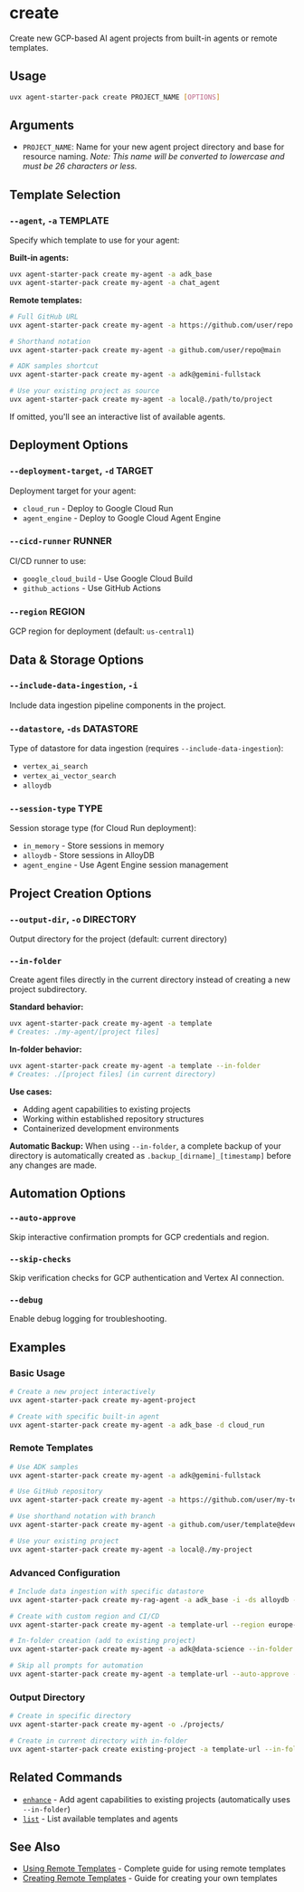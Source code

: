 # create

Create new GCP-based AI agent projects from built-in agents or remote templates.

## Usage

```bash
uvx agent-starter-pack create PROJECT_NAME [OPTIONS]
```

## Arguments

- `PROJECT_NAME`: Name for your new agent project directory and base for resource naming.
  *Note: This name will be converted to lowercase and must be 26 characters or less.*

## Template Selection

### `--agent`, `-a` TEMPLATE
Specify which template to use for your agent:

**Built-in agents:**
```bash
uvx agent-starter-pack create my-agent -a adk_base
uvx agent-starter-pack create my-agent -a chat_agent
```

**Remote templates:**
```bash
# Full GitHub URL
uvx agent-starter-pack create my-agent -a https://github.com/user/repo

# Shorthand notation  
uvx agent-starter-pack create my-agent -a github.com/user/repo@main

# ADK samples shortcut
uvx agent-starter-pack create my-agent -a adk@gemini-fullstack

# Use your existing project as source
uvx agent-starter-pack create my-agent -a local@./path/to/project
```

If omitted, you'll see an interactive list of available agents.

## Deployment Options

### `--deployment-target`, `-d` TARGET
Deployment target for your agent:
- `cloud_run` - Deploy to Google Cloud Run
- `agent_engine` - Deploy to Google Cloud Agent Engine

### `--cicd-runner` RUNNER  
CI/CD runner to use:
- `google_cloud_build` - Use Google Cloud Build
- `github_actions` - Use GitHub Actions

### `--region` REGION
GCP region for deployment (default: `us-central1`)

## Data & Storage Options

### `--include-data-ingestion`, `-i`
Include data ingestion pipeline components in the project.

### `--datastore`, `-ds` DATASTORE
Type of datastore for data ingestion (requires `--include-data-ingestion`):
- `vertex_ai_search`
- `vertex_ai_vector_search` 
- `alloydb`

### `--session-type` TYPE
Session storage type (for Cloud Run deployment):
- `in_memory` - Store sessions in memory
- `alloydb` - Store sessions in AlloyDB
- `agent_engine` - Use Agent Engine session management

## Project Creation Options

### `--output-dir`, `-o` DIRECTORY
Output directory for the project (default: current directory)

### `--in-folder`
Create agent files directly in the current directory instead of creating a new project subdirectory.

**Standard behavior:**
```bash
uvx agent-starter-pack create my-agent -a template
# Creates: ./my-agent/[project files]
```

**In-folder behavior:**
```bash  
uvx agent-starter-pack create my-agent -a template --in-folder
# Creates: ./[project files] (in current directory)
```

**Use cases:**
- Adding agent capabilities to existing projects
- Working within established repository structures
- Containerized development environments

**Automatic Backup:** When using `--in-folder`, a complete backup of your directory is automatically created as `.backup_[dirname]_[timestamp]` before any changes are made.

## Automation Options

### `--auto-approve`
Skip interactive confirmation prompts for GCP credentials and region.

### `--skip-checks`
Skip verification checks for GCP authentication and Vertex AI connection.

### `--debug`
Enable debug logging for troubleshooting.

## Examples

### Basic Usage

```bash
# Create a new project interactively
uvx agent-starter-pack create my-agent-project

# Create with specific built-in agent
uvx agent-starter-pack create my-agent -a adk_base -d cloud_run
```

### Remote Templates

```bash
# Use ADK samples
uvx agent-starter-pack create my-agent -a adk@gemini-fullstack

# Use GitHub repository
uvx agent-starter-pack create my-agent -a https://github.com/user/my-template

# Use shorthand notation with branch
uvx agent-starter-pack create my-agent -a github.com/user/template@develop

# Use your existing project  
uvx agent-starter-pack create my-agent -a local@./my-project
```

### Advanced Configuration

```bash
# Include data ingestion with specific datastore
uvx agent-starter-pack create my-rag-agent -a adk_base -i -ds alloydb -d cloud_run

# Create with custom region and CI/CD
uvx agent-starter-pack create my-agent -a template-url --region europe-west1 --cicd-runner github_actions

# In-folder creation (add to existing project)
uvx agent-starter-pack create my-agent -a adk@data-science --in-folder

# Skip all prompts for automation
uvx agent-starter-pack create my-agent -a template-url --auto-approve --skip-checks
```

### Output Directory

```bash
# Create in specific directory
uvx agent-starter-pack create my-agent -o ./projects/

# Create in current directory with in-folder
uvx agent-starter-pack create existing-project -a template-url --in-folder
```

## Related Commands

- [`enhance`](./enhance.md) - Add agent capabilities to existing projects (automatically uses `--in-folder`)
- [`list`](./list.md) - List available templates and agents

## See Also

- [Using Remote Templates](../remote-templates/using-remote-templates.md) - Complete guide for using remote templates
- [Creating Remote Templates](../remote-templates/creating-remote-templates.md) - Guide for creating your own templates
